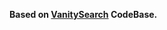<b>Based on <a href="https://github.com/JeanLucPons/VanitySearch">VanitySearch</a> CodeBase.</b> <br>
